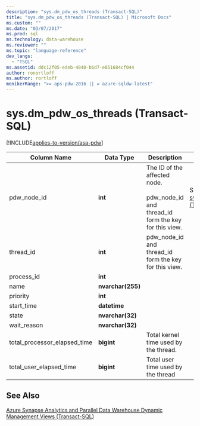 ```yaml
---
description: "sys.dm_pdw_os_threads (Transact-SQL)"
title: "sys.dm_pdw_os_threads (Transact-SQL) | Microsoft Docs"
ms.custom: ""
ms.date: "03/07/2017"
ms.prod: sql
ms.technology: data-warehouse
ms.reviewer: ""
ms.topic: "language-reference"
dev_langs: 
  - "TSQL"
ms.assetid: ddc12f05-edeb-4848-b6d7-e851684cf044
author: ronortloff
ms.author: rortloff
monikerRange: ">= aps-pdw-2016 || = azure-sqldw-latest"
---
```

# sys.dm_pdw_os_threads (Transact-SQL)
[!INCLUDE[applies-to-version/asa-pdw](../../includes/applies-to-version/asa-pdw.md)]

  
  
|Column Name|Data Type|Description|Range|  
|-----------------|---------------|-----------------|-----------|  
|pdw_node_id|**int**|The ID of the affected node.<br /><br /> pdw_node_id and thread_id form the key for this view.|See node_id in [sys.dm_pdw_nodes &#40;Transact-SQL&#41;](../../relational-databases/system-dynamic-management-views/sys-dm-pdw-nodes-transact-sql.md).|  
|thread_id|**int**|pdw_node_id and thread_id form the key for this view.||  
|process_id|**int**|||  
|name|**nvarchar(255)**|||  
|priority|**int**|||  
|start_time|**datetime**|||  
|state|**nvarchar(32)**|||  
|wait_reason|**nvarchar(32)**|||  
|total_processor_elapsed_time|**bigint**|Total kernel time used by the thread.||  
|total_user_elapsed_time|**bigint**|Total user time used by the thread||  
  
## See Also  
 [Azure Synapse Analytics and Parallel Data Warehouse Dynamic Management Views &#40;Transact-SQL&#41;](../../relational-databases/system-dynamic-management-views/sql-and-parallel-data-warehouse-dynamic-management-views.md)  
  
  
